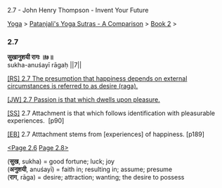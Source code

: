2.7 - John Henry Thompson - Invent Your Future   
    

[Yoga](../../../yoga.md)‎ > ‎[Patanjali's Yoga Sutras - A Comparison](../../patanjani.md)‎ > ‎[Book 2](../book-2.md)‎ > ‎

### 2.7

**सुखानुशयी रागः ॥७॥**  
sukha-anuśayī rāgaḥ ||7||  
  
  
[\[RS\] 2.7 The presumption that happiness depends on external circumstances is referred to as desire (raga).](http://www.ashtangayoga.info/philosophy/yoga-sutra-patanjali/chapter-2/item/sukha-anushayi-ragah-7/)  
  
[\[JW\] 2.7 Passion is that which dwells upon pleasure.](http://books.google.com/books?id=YzFImjtOxUwC&pg=PA116&ci=161%2C730%2C734%2C39&source=bookclip)  
  
[\[SS\]](http://www.amazon.com/Yoga-Sutras-Patanjali-Commentary-Satchidananda/dp/0932040381) 2.7 Attachment is that which follows identification with pleasurable experiences.  \[p90\]  
  
[\[EB\]](http://www.amazon.com/Yoga-Sutras-Patanjali-Translation-Commentary/dp/0865477361/ref=sr_1_1?ie=UTF8&s=books&qid=1250508322&sr=1-1) 2.7 Atttachment stems from \[experiences\] of happiness. \[p189\]  
  
[<Page 2.6](26.md)  [Page 2.8>](28.md)  
  
  

(**सुख**, sukha) = good fortune; luck; joy  
(**अनुशयी**, anuśayī) = faith in; resulting in; assume; presume  
(**राग**, rāga) = desire; attraction; wanting; the desire to possess

